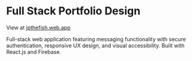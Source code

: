 # Full Stack Portfolio Design

View at [jpthefish.web.app](https://www.jpthefish.web.app)

Full-stack web application featuring messaging functionality with secure authentication, responsive UX design, and visual accessibility. Built with React.js and Firebase.